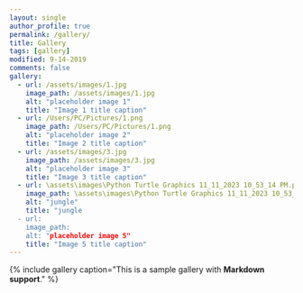 ```yaml
---
layout: single
author_profile: true
permalink: /gallery/
title: Gallery
tags: [gallery]
modified: 9-14-2019
comments: false
gallery:
  - url: /assets/images/1.jpg
    image_path: /assets/images/1.jpg
    alt: "placeholder image 1"
    title: "Image 1 title caption"
  - url: /Users/PC/Pictures/1.png
    image_path: /Users/PC/Pictures/1.png
    alt: "placeholder image 2"
    title: "Image 2 title caption"
  - url: /assets/images/3.jpg
    image_path: /assets/images/3.jpg
    alt: "placeholder image 3"
    title: "Image 3 title caption"  
  - url: \assets\images\Python Turtle Graphics 11_11_2023 10_53_14 PM.png
    image_path: \assets\images\Python Turtle Graphics 11_11_2023 10_53_14 PM.png
    alt: "jungle"
    title: "jungle
  - url: 
    image_path: 
    alt: "placeholder image 5"
    title: "Image 5 title caption"    
---
```


{% include gallery caption="This is a sample gallery with **Markdown support**." %}